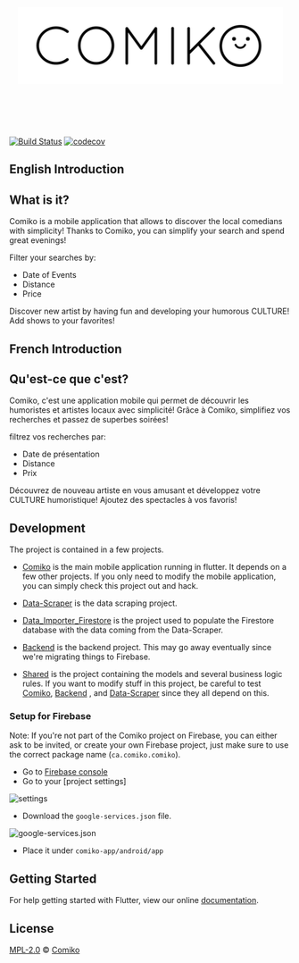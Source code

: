 <h1 align="center">
	<br>
	<img src="lib/assets/comiko_long.png" alt="Comiko">
	<br>
	<br>
	<br>
</h1>

[![Build Status](https://travis-ci.org/comiko-app/comiko.svg?branch=master)](https://travis-ci.org/comiko-app/comiko)
[![codecov](https://codecov.io/gh/comiko-app/comiko/branch/master/graph/badge.svg)](https://codecov.io/gh/comiko-app/comiko)
## English Introduction
## What is it?

Comiko is a mobile application that allows to discover the local comedians with simplicity! Thanks to Comiko, you can simplify your search and spend great evenings!

Filter your searches by:

- Date of Events
- Distance
- Price

Discover new artist by having fun and developing your humorous CULTURE! Add shows to your favorites!

## French Introduction
## Qu'est-ce que c'est?

Comiko, c'est une application mobile qui permet de découvrir les humoristes et artistes locaux avec simplicité! Grâce à Comiko, simplifiez vos recherches et passez de superbes soirées!

filtrez vos recherches par:

- Date de présentation
- Distance
- Prix

Découvrez de nouveau artiste en vous amusant et développez votre CULTURE humoristique! Ajoutez des spectacles à vos favoris!

## Development

The project is contained in a few projects.

- [Comiko](https://github.com/comiko-app/comiko) is the main mobile application running in flutter. It depends on a few other projects. If you only need to modify the mobile application, you can simply check this project out and hack.

- [Data-Scraper](https://github.com/comiko-app/data-scraper) is the data scraping project.

- [Data_Importer_Firestore](https://github.com/comiko-app/data_importer_firestore) is the project used to populate the Firestore database with the data coming from the Data-Scraper.

- [Backend](https://github.com/comiko-app/backend) is the backend project. This may go away eventually since we're migrating things to Firebase. 

- [Shared](https://github.com/comiko-app/shared) is the project containing the models and several business logic rules. If you want to modify stuff in this project, be careful to test [Comiko](https://github.com/comiko-app/comiko), [Backend](https://github.com/comiko-app/backend) , and [Data-Scraper](https://github.com/comiko-app/data-scraper) since they all depend on this.

### Setup for Firebase

Note: If you're not part of the Comiko project on Firebase, you can either ask to be invited, or create your own Firebase project, just make sure to use the correct package name (`ca.comiko.comiko`).


- Go to [Firebase console](https://console.firebase.google.com/`)
- Go to your [project settings]

![settings](https://i.imgur.com/0EXnrEM.png)

- Download the `google-services.json` file.

![google-services.json](https://i.imgur.com/W0N8U1P.png)

- Place it under `comiko-app/android/app`

## Getting Started
For help getting started with Flutter, view our online
[documentation](http://flutter.io/).

## License

[MPL-2.0](LICENSE) © [Comiko](https://comiko.ca/)
